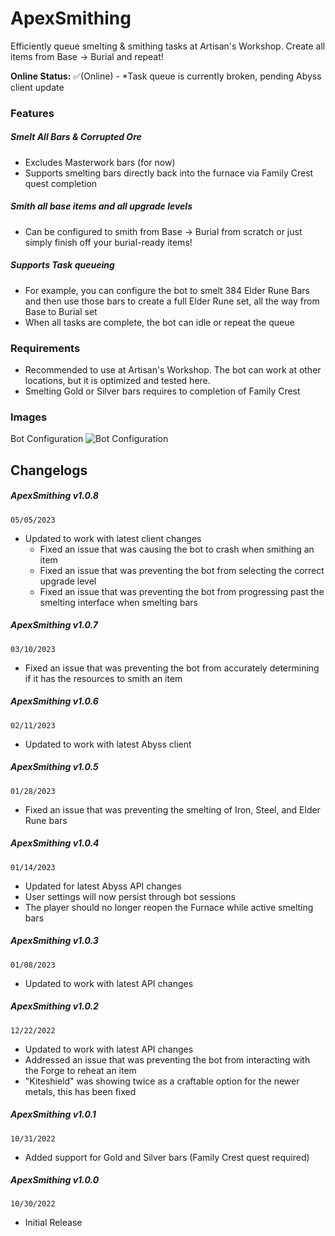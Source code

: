# ApexSmithing
Efficiently queue smelting & smithing tasks at Artisan's Workshop. Create all items from Base -> Burial and repeat!

**Online Status:**
✅(Online) - *Task queue is currently broken, pending Abyss client update

### Features
##### Smelt All Bars & Corrupted Ore
- Excludes Masterwork bars (for now)
- Supports smelting bars directly back into the furnace via Family Crest quest completion
##### Smith all base items and all upgrade levels
- Can be configured to smith from Base -> Burial from scratch or just simply finish off your burial-ready items!
##### Supports Task queueing
- For example, you can configure the bot to smelt 384 Elder Rune Bars and then use those bars to create a full Elder Rune set, all the way from Base to Burial set
- When all tasks are complete, the bot can idle or repeat the queue

### Requirements
- Recommended to use at Artisan's Workshop. The bot can work at other locations, but it is optimized and tested here.
- Smelting Gold or Silver bars requires to completion of Family Crest

### Images
Bot Configuration
![Bot Configuration](https://iili.io/bY9JwX.png)

## Changelogs
##### ApexSmithing v1.0.8
`05/05/2023`
- Updated to work with latest client changes
    - Fixed an issue that was causing the bot to crash when smithing an item
    - Fixed an issue that was preventing the bot from selecting the correct upgrade level
    - Fixed an issue that was preventing the bot from progressing past the smelting interface when smelting bars

##### ApexSmithing v1.0.7
`03/10/2023`
- Fixed an issue that was preventing the bot from accurately determining if it has the resources to smith an item

##### ApexSmithing v1.0.6
`02/11/2023`
- Updated to work with latest Abyss client

##### ApexSmithing v1.0.5
`01/28/2023`
- Fixed an issue that was preventing the smelting of Iron, Steel, and Elder Rune bars

##### ApexSmithing v1.0.4
`01/14/2023`
- Updated for latest Abyss API changes
- User settings will now persist through bot sessions
- The player should no longer reopen the Furnace while active smelting bars

##### ApexSmithing v1.0.3
`01/08/2023`
- Updated to work with latest API changes

##### ApexSmithing v1.0.2
`12/22/2022`
- Updated to work with latest API changes
- Addressed an issue that was preventing the bot from interacting with the Forge to reheat an item
- "Kiteshield" was showing twice as a craftable option for the newer metals, this has been fixed

##### ApexSmithing v1.0.1
`10/31/2022`
- Added support for Gold and Silver bars (Family Crest quest required)

##### ApexSmithing v1.0.0
`10/30/2022`
- Initial Release